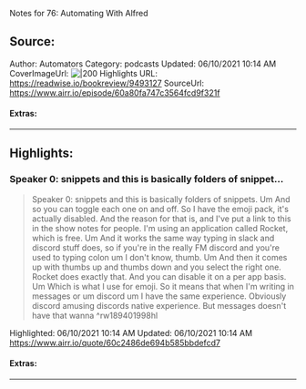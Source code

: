 Notes for 76: Automating With Alfred

## Source:
Author: Automators
Category: podcasts
Updated: 06/10/2021 10:14 AM
CoverImageUrl: 
![|200](https://relayfm.s3.amazonaws.com/uploads/broadcast/image/44/automators_artwork.png)
Highlights URL: https://readwise.io/bookreview/9493127
SourceUrl: https://www.airr.io/episode/60a80fa747c3564fcd9f321f


#### Extras:




 
-----
 ## Highlights:

### Speaker 0: snippets and this is basically folders of snippet...
>Speaker 0: snippets and this is basically folders of snippets. Um And so you can toggle each one on and off. So I have the emoji pack, it&#39;s actually disabled. And the reason for that is, and I&#39;ve put a link to this in the show notes for people. I&#39;m using an application called Rocket, which is free. Um And it works the same way typing in slack and discord stuff does, so if you&#39;re in the really FM discord and you&#39;re used to typing colon um I don&#39;t know, thumb. Um And then it comes up with thumbs up and thumbs down and you select the right one. Rocket does exactly that. And you can disable it on a per app basis. Um Which is what I use for emoji. So it means that when I&#39;m writing in messages or um discord um I have the same experience. Obviously discord amusing discords native experience. But messages doesn&#39;t have that wanna ^rw189401998hl


Highlighted: 06/10/2021 10:14 AM
Updated: 06/10/2021 10:14 AM
https://www.airr.io/quote/60c2486de694b585bbdefcd7


#### Extras:





------

